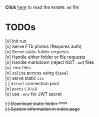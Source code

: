 **Click** [here](README.md) to read the `README.md` file
# TODOs
[x] Init run  
[x] Serve FTb photos (Requires auth)  
[x] Serve static folder requests  
[x] Handle either folder or file requests  
[x] Handle markdown (reject NOT `.md`) files  
[x] .env files  
[x] `sqlite` access using `diesel`  
[x] serve static `css`  
[ ] `diesel` connection pool  
[x] `posts` `C`.`R`.`U`.`D`  
[x] use `.env` for JWT secret  

~~[ ] Download static folder  ****~~  
~~[ ] System information in index page~~  
